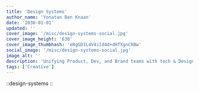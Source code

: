```yaml
---
title: 'Design Systems'
author_name: 'Yonatan Ben Knaan'
date: '2030-01-01'
updated: ''
cover_image: '/misc/design-systems-social.jpg'
cover_image_height: '630'
cover_image_thumbhash: 'eRgGDIL4V4iId4d+dHfXgnCRBw'
social_image: '/misc/design-systems-social.jpg'
image_alt: ''
description: 'Unifying Product, Dev, and Brand teams with tech & Design-Thinking'
tags: ['Creative']
---
```


::design-systems
::